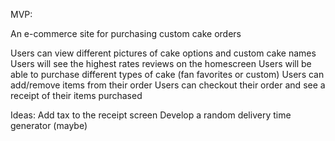 MVP:

An e-commerce site for purchasing custom cake orders

Users can view different pictures of cake options and custom cake names
Users will see the highest rates reviews on the homescreen
Users will be able to purchase different types of cake (fan favorites or custom)
Users can add/remove items from their order
Users can checkout their order and see a receipt of their items purchased

Ideas:
Add tax to the receipt screen
Develop a random delivery time generator (maybe)